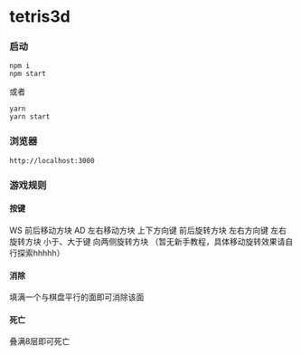 # tetris3d

### 启动

```shell
npm i
npm start
```
或者
```shell
yarn
yarn start
```

### 浏览器

```text
http://localhost:3000
```

### 游戏规则


#### 按键

 WS 前后移动方块
 AD 左右移动方块
 上下方向键 前后旋转方块
 左右方向键 左右旋转方块
 小于、大于键 向两侧旋转方块
 （暂无新手教程，具体移动旋转效果请自行探索hhhhh）


#### 消除

填满一个与棋盘平行的面即可消除该面


#### 死亡

叠满8层即可死亡
 

